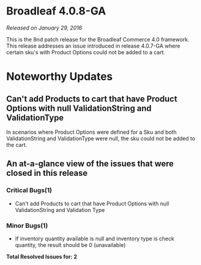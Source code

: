 # Broadleaf 4.0.8-GA

_Released on January 29, 2016_

This is the 8nd patch release for the Broadleaf Commerce 4.0 framework.  This release addresses an issue introduced in release 4.0.7-GA where certain sku's with Product Options could not be added to a cart. 

# Noteworthy Updates

## Can't add Products to cart that have Product Options with null ValidationString and ValidationType
In scenarios where Product Options were defined for a Sku and both ValidationString and ValidationType were null, the sku could not be added to the cart.


## An at-a-glance view of the issues that were closed in this release
### Critical Bugs(1)
- Can't add Products to cart that have Product Options with null ValidationString and Validation Type

### Minor Bugs(1)
- If inventory quantity available is null and inventory type is check quantity, the result should be 0 (unavailable)



**Total Resolved Issues for: 2**